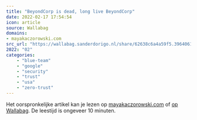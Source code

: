 ```yaml
---
title: "BeyondCorp is dead, long live BeyondCorp"
date: 2022-02-17 17:54:54
icon: article
source: Wallabag
domains:
- mayakaczorowski.com
src_url: "https://wallabag.sanderdorigo.nl/share/62638c6a4a59f5.39640610"
2022: "02"
categories:
    - "blue-team"
    - "google"
    - "security"
    - "trust"
    - "usa"
    - "zero-trust"
---
```

Het oorspronkelijke artikel kan je lezen op [mayakaczorowski.com](https://mayakaczorowski.com/blogs/beyondcorp-is-dead) of [op Wallabag](https://wallabag.sanderdorigo.nl/share/62638c6a4a59f5.39640610). De leestijd is ongeveer 10 minuten.
